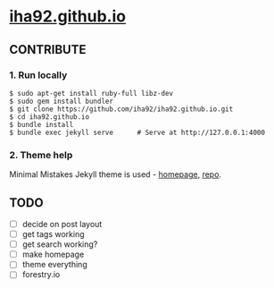 # [iha92.github.io](https://iha92.github.io/)

## CONTRIBUTE
### 1. Run locally
```
$ sudo apt-get install ruby-full libz-dev
$ sudo gem install bundler
$ git clone https://github.com/iha92/iha92.github.io.git
$ cd iha92.github.io
$ bundle install
$ bundle exec jekyll serve      # Serve at http://127.0.0.1:4000
```
### 2. Theme help
Minimal Mistakes Jekyll theme is used - [homepage](https://mmistakes.github.io/minimal-mistakes/), [repo](https://github.com/mmistakes/minimal-mistakes).

## TODO
- [ ] decide on post layout
- [ ] get tags working
- [ ] get search working?
- [ ] make homepage
- [ ] theme everything
- [ ] forestry.io
